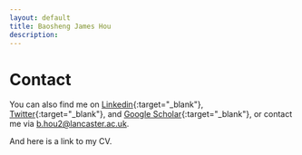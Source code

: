 ```yaml
---
layout: default
title: Baosheng James Hou
description: 
---
```


# Contact

You can also find me on [Linkedin](https://uk.linkedin.com/in/baosheng-james-hou-420931217){:target="_blank"}, [Twitter](https://twitter.com/i/flow/login?redirect_after_login=%2FJamesBHou){:target="_blank"}, and [Google Scholar](https://scholar.google.com/citations?user=hwPzzQcAAAAJ&hl=en){:target="_blank"}, or contact me via b.hou2@lancaster.ac.uk.

And here is a link to my CV.

<!-- [back](./) -->

